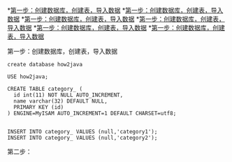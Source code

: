 
*[第一步：创建数据库，创建表，导入数据](#1)
*[第一步：创建数据库，创建表，导入数据](#1)
*[第一步：创建数据库，创建表，导入数据](#1)
*[第一步：创建数据库，创建表，导入数据](#1)
*[第一步：创建数据库，创建表，导入数据](#1)
*[第一步：创建数据库，创建表，导入数据](#1)





第一步：创建数据库，创建表，导入数据<br>
```mysql
create database how2java

USE how2java;
 
CREATE TABLE category_ (
  id int(11) NOT NULL AUTO_INCREMENT,
  name varchar(32) DEFAULT NULL,
  PRIMARY KEY (id)
) ENGINE=MyISAM AUTO_INCREMENT=1 DEFAULT CHARSET=utf8;


INSERT INTO category_ VALUES (null,'category1');
INSERT INTO category_ VALUES (null,'category2');
```
第二步：
